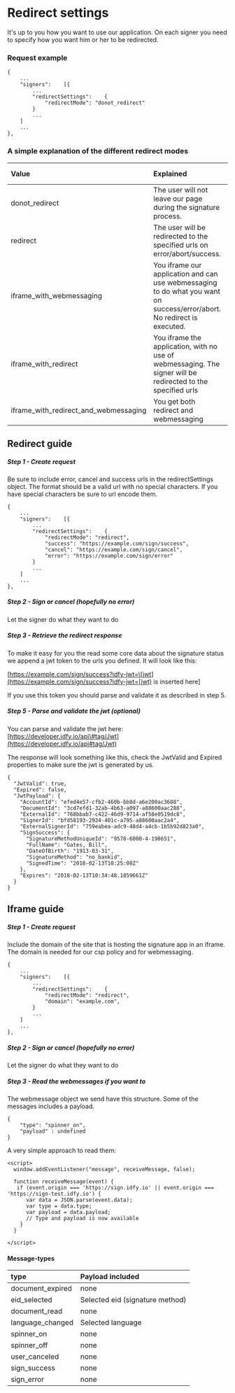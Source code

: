 # Redirect settings

It's up to you how you want to use our application. On each signer you need to specify how you want him or her to be redirected.

### Request example

```
{
    ...
    "signers":    [{    
        ...
        "redirectSettings":    {
            "redirectMode": "donot_redirect"
        } 
        ...   
    ]
    ...
},
```

### A simple explanation of the different redirect modes

| Value | Explained | Depends on |
| :--- | :--- | :--- |
| donot\_redirect | The user will not leave our page during the signature process. | Nothing |
| redirect | The user will be redirected to the specified urls on error/abort/success. | error, cancel, success |
| iframe\_with\_webmessaging | You iframe our application and can use webmessaging to do what you want on success/error/abort. No redirect is executed. | domain |
| iframe\_with\_redirect | You iframe the application, with no use of webmessaging. The signer will be redirected to the specified urls | error, cancel, success |
| iframe\_with\_redirect\_and\_webmessaging | You get both redirect and webmessaging |  |

## Redirect guide

##### Step 1 - Create request

Be sure to include error, cancel and success urls in the redirectSettings object. The format should be a valid url with no special characters. If you have special characters be sure to url encode them.

```
{
    ...
    "signers":    [{    
        ...
        "redirectSettings":    {
            "redirectMode": "redirect",
            "success": "https://example.com/sign/success",
            "cancel": "https://example.com/sign/cancel",
            "error": "https://example.com/sign/error"
        } 
        ...   
    ]
    ...
},
```

##### Step 2 - Sign or cancel \(hopefully no error\)

Let the signer do what they want to do

##### Step 3 - Retrieve the redirect response

To make it easy for you the read some core data about the signature status we append a jwt token to the urls you defined. It will look like this:

[https://example.com/sign/success?idfy-jwt=\[jwt](https://example.com/sign/success?idfy-jwt=[jwt) is inserted here\]

If you use this token you should parse and validate it as described in step 5.

##### Step 5 - Parse and validate the jwt \(optional\)

You can parse and validate the jwt here: [https://developer.idfy.io/api\#tag/Jwt](https://developer.idfy.io/api#tag/Jwt)

The response will look something like this, check the JwtValid and Expired properties to make sure the jwt is generated by us.

```
{
  "JwtValid": true,
  "Expired": false,
  "JwtPayload": {
    "AccountId": "efed4e57-cfb2-460b-bb8d-a6e200ac3688",
    "DocumentId": "3cd7efd1-32ab-4b63-a097-a88600aac288",
    "ExternalId": "768bbab7-c422-46d9-9714-af58e0519dc8",
    "SignerId": "bfd58193-2924-401c-a795-a88600aac2a4",
    "ExternalSignerId": "759eabea-adc9-48d4-a4cb-1b5b92d823a0",
    "SignSuccess": {
      "SignatureMethodUniqueId": "9578-6000-4-198651",
      "FullName": "Gates, Bill",
      "DateOfBirth": "1913-03-31",
      "SignatureMethod": "no_bankid",
      "SignedTime": "2018-02-13T10:25:08Z"
    },
    "Expires": "2018-02-13T10:34:48.1859661Z"
  }
}
```



## Iframe guide

##### Step 1 - Create request

Include the domain of the site that is hosting the signature app in an iframe. The domain is needed for our csp policy and for webmessaging.

```
{
    ...
    "signers":    [{    
        ...
        "redirectSettings":    {
            "redirectMode": "redirect",
            "domain": "example.com",
        } 
        ...   
    ]
    ...
},
```

##### Step 2 - Sign or cancel \(hopefully no error\)

Let the signer do what they want to do

##### Step 3 - Read the webmessages if you want to

The webmessage object we send have this structure. Some of the messages includes a payload.

```
{
    "type": "spinner_on",
    "payload" : undefined
}
```

A very simple approach to read them:

```
<script>
  window.addEventListener("message", receiveMessage, false);
  
  function receiveMessage(event) {
   if (event.origin === 'https://sign.idfy.io' || event.origin === 'https://sign-test.idfy.io') {           
      var data = JSON.parse(event.data);  
      var type = data.type;
      var payload = data.payload;
      // Type and payload is now available
    }
  }
    
</script>
```

#### Message-types

| type | Payload included |
| :--- | :--- |
| document\_expired | none |
| eid\_selected | Selected eid \(signature method\) |
| document\_read | none |
| language\_changed | Selected language |
| spinner\_on | none |
| spinner\_off | none |
| user\_canceled | none |
| sign\_success | none |
| sign\_error | none |













